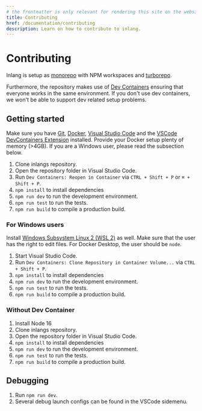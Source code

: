 ```yaml
---
# the frontmatter is only relevant for rendering this site on the website
title: Contributing
href: /documentation/contributing
description: Learn on how to contribute to inlang.
---
```


# Contributing

Inlang is setup as [monorepo](https://monorepo.tools/) with NPM workspaces and [turborepo](https://turbo.build/).

Furthermore, the repository makes use of [Dev Containers](https://containers.dev/) ensuring that everyone works in the same environment. If you don't use dev containers, we won't be able to support dev related setup problems.

## Getting started

Make sure you have [Git](https://git-scm.com/), [Docker](https://www.docker.com/), [Visual Studio Code](https://code.visualstudio.com/) and the [VSCode DevContainers Extension](https://marketplace.visualstudio.com/items?itemName=ms-vscode-remote.remote-containers) installed. Provide your Docker setup plenty of memory (>4GB). If you are a Windows user, please read the subsection below.

1. Clone inlangs repository.
2. Open the repository folder in Visual Studio Code.
3. Run `Dev Containers: Reopen in Container` via `CTRL + Shift + P` or `⌘ + Shift + P`.
4. `npm install` to install dependencies
5. `npm run dev` to run the development environment.
6. `npm run test` to run the tests.
7. `npm run build` to compile a production build.

### For Windows users

Install [Windows Subsystem Linux 2 (WSL 2)](https://learn.microsoft.com/en-us/windows/wsl/install) as well. Make sure that the user has the right to edit files. For Docker Desktop, the user should be `node`.

1. Start Visual Studio Code.
2. Run `Dev Containers: Clone Repository in Container Volume...` via `CTRL + Shift + P`.
3. `npm install` to install dependencies
4. `npm run dev` to run the development environment.
5. `npm run test` to run the tests.
6. `npm run build` to compile a production build.

### Without Dev Container

1. Install Node 16
2. Clone inlangs repository.
3. Open the repository folder in Visual Studio Code.
4. `npm install` to install dependencies
5. `npm run dev` to run the development environment.
6. `npm run test` to run the tests.
7. `npm run build` to compile a production build.

## Debugging

1. Run `npm run dev`.
2. Several debug launch configs can be found in the VSCode sidemenu.
